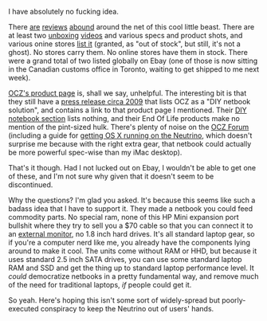 I have absolutely no fucking idea.

There [are](http://www.techspot.com/review/170-ocz-neutrino-netbook/) [reviews](http://www.laptopmag.com/review/laptops/ocz-neutrino.aspx) [abound](http://techreport.com/articles.x/16729) around the net of this cool little beast. There are at least two [unboxing](http://www.youtube.com/watch?v=GNqpiGLdzNc) [videos](http://www.viddler.com/explore/TestFreaks/videos/293/) and various specs and product shots, and various onine stores [list it](http://www.newegg.com/Product/ProductList.aspx?Submit=ENE&DEPA=0&Order=BESTMATCH&Description=ocz+neutrino&x=0&y=0) (granted, as "out of stock", but still, it's not a ghost). No stores carry them. No online stores have them in stock. There were a grand total of two listed globally on Ebay (one of those is now sitting in the Canadian customs office in Toronto, waiting to get shipped to me next week).

[OCZ's product page](http://www.ocztechnology.com/products/diy_notebooks/ocz_neutrino_10-diy_netbook) is, shall we say, unhelpful. The interesting bit is that they still have a [press release circa 2009](http://www.ocztechnology.com/aboutocz/press/2009/328) that lists OCZ as a "DIY netbook solution", and contains a link to that product page I mentioned. Their [DIY notebook section](http://www.ocztechnology.com/products/diy_notebooks/) lists nothing, and their End Of Life products make no mention of the pint-sized hulk. There's plenty of noise on the [OCZ Forum](http://www.ocztechnologyforum.com/forum/forum.php) (including a guide for [getting OS X running on the Neutrino](http://www.ocztechnologyforum.com/forum/showthread.php?56406-Running-OS-X-Leopard-on-Neutrino-UPDATED-to-10.6.2&highlight=neutrino), which doesn't surprise me because with the right extra gear, that netbook could actually be more powerful spec-wise than my iMac desktop).

That's it though. Had I not lucked out on Ebay, I wouldn't be able to get one of these, and I'm not sure why given that it doesn't seem to be discontinued.

Why the questions? I'm glad you asked. It's because this seems like such a badass idea that I have to support it. They made a netbook you could feed commodity parts. No special ram, none of this HP Mini expansion port bullshit where they try to sell you a $70 cable so that you can connect it to an [external monitor](http://accessories.us.dell.com/sna/products/Displays/productdetail.aspx?c=us&l=en&cs=19&sku=320-8321), no 1.8 inch hard drives. It's all standard laptop gear, so if you're a computer nerd like me, you already have the components lying around to make it cool. The units come without RAM or HHD, but because it uses standard 2.5 inch SATA drives, you can use some standard laptop RAM and SSD and get the thing up to standard laptop performance level. It *could* democratize netbooks in a pretty fundamental way, and remove much of the need for traditional laptops, *if* people could get it.

So yeah. Here's hoping this isn't some sort of widely-spread but poorly-executed conspiracy to keep the Neutrino out of users' hands.
